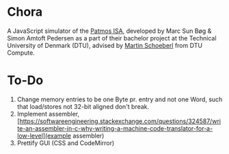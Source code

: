# Chora
A JavaScript simulator of the [Patmos ISA](http://patmos.compute.dtu.dk/), developed by Marc Sun Bøg & Simon Amtoft Pedersen as a part of their bachelor project at the Technical University of Denmark (DTU), advised by [Martin Schoeberl](https://www.imm.dtu.dk/~masca/) from DTU Compute. 


# To-Do
1. Change memory entries to be one Byte pr. entry and not one Word, such that load/stores not 32-bit aligned don't break.
2. Implement assembler, [https://softwareengineering.stackexchange.com/questions/324587/write-an-assembler-in-c-why-writing-a-machine-code-translator-for-a-low-level](example assembler)
3. Prettify GUI (CSS and CodeMirror)

